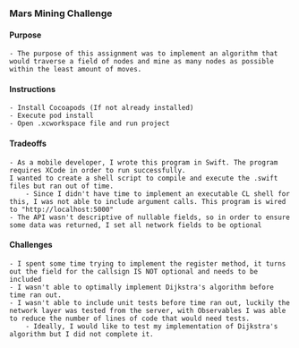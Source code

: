 ### Mars Mining Challenge

#### Purpose
    - The purpose of this assignment was to implement an algorithm that would traverse a field of nodes and mine as many nodes as possible within the least amount of moves.

#### Instructions
    - Install Cocoapods (If not already installed)
    - Execute pod install
    - Open .xcworkspace file and run project
    
#### Tradeoffs
    - As a mobile developer, I wrote this program in Swift. The program requires XCode in order to run successfully. 
    I wanted to create a shell script to compile and execute the .swift files but ran out of time.
        - Since I didn't have time to implement an executable CL shell for this, I was not able to include argument calls. This program is wired to "http://localhost:5000"
    - The API wasn't descriptive of nullable fields, so in order to ensure some data was returned, I set all network fields to be optional

#### Challenges 
    - I spent some time trying to implement the register method, it turns out the field for the callsign IS NOT optional and needs to be included
    - I wasn't able to optimally implement Dijkstra's algorithm before time ran out.
    - I wasn't able to include unit tests before time ran out, luckily the network layer was tested from the server, with Observables I was able to reduce the number of lines of code that would need tests.
        - Ideally, I would like to test my implementation of Dijkstra's algorithm but I did not complete it.
        
